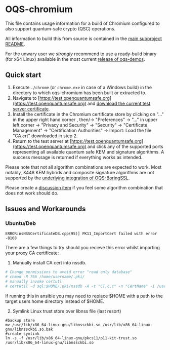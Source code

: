 # OQS-chromium

This file contains usage information for a build of Chromium configured to also support quantum-safe crypto (QSC) operations.

All information to build this from source is contained in the [main subproject README](https://github.com/open-quantum-safe/oqs-demos/tree/main/chromium).

For the unwary user we *strongly* recommend to use a ready-build binary (for x64 Linux) available in the most current [release of oqs-demos](https://github.com/open-quantum-safe/oqs-demos/releases).

## Quick start

1) Execute `./chrome` (or `chrome.exe` in case of a Windows build) in the directory to which oqs-chromium has been built or extracted to.
2) Navigate to [https://test.openquantumsafe.org](https://test.openquantumsafe.org) and [download the current test server certificate](https://test.openquantumsafe.org/CA.crt).
3) Install the certificate in the Chromium certificate store by clicking on "..." in the upper right hand corner , then/-> "Preferences" -> "..." in upper left corner -> "Privacy and Security" -> "Security" -> "Certificate Management" -> "Certification Authorities" -> Import: Load the file "CA.crt" downloaded in step 2.
4) Return to the test server at [https://test.openquantumsafe.org](https://test.openquantumsafe.org) and click any of the supported ports representing all available quantum safe KEM and signature algorithms. A success message is returned if everything works as intended.

Please note that not all algorithm combinations are expected to work. Most notably, X448 KEM hybrids and composite signature algorithms are not supported by the [underlying integration of OQS-BoringSSL](https://github.com/open-quantum-safe/boringssl?tab=readme-ov-file#supported-algorithms).

Please create a [discussion item](https://github.com/open-quantum-safe/boringssl/discussions/landing) if you feel some algorithm combination that does not work should do.

## Issues and Workarounds

### Ubuntu/Deb

`ERROR:nsNSSCertificateDB.cpp(95)] PK11_ImportCert failed with error -8168`

There are a few things to try should you recieve this error whilst importing your proxy CA certificate:

1. Manually install CA cert into nssdb.
```sh
# Change permissions to avoid error "read only database"
# chmod -R 766 /home/username/.pki/
# manually invoke certutl
# certutil -d sql:$HOME/.pki/nssdb -A -t "CT,c,c" -n "CertName" -i /usr/share/ca-certificates/your_ca.crt
```
If running this in ansible you may need to replace $HOME with a path to the target users home directory instead of $HOME.

2. Symlink Linux trust store over libnss file (last resort)
```
#backup store
mv /usr/lib/x86_64-linux-gnu/libnssckbi.so /usr/lib/x86_64-linux-gnu/libnssckbi.so.bak
#create symlink
ln -s -f /usr/lib/x86_64-linux-gnu/pkcs11/p11-kit-trust.so /usr/lib/x86_64-linux-gnu/libnssckbi.so
```

